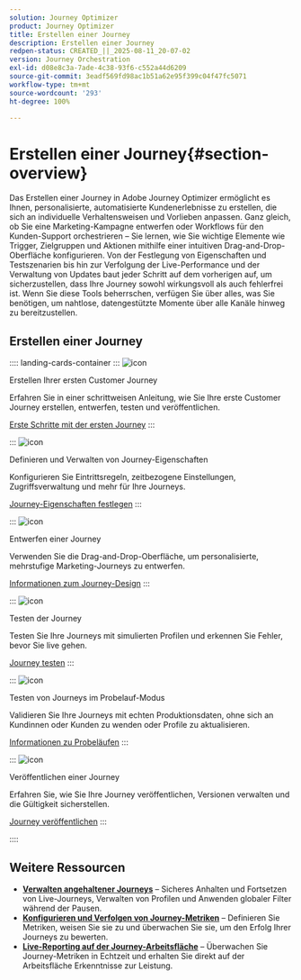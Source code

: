 ```yaml
---
solution: Journey Optimizer
product: Journey Optimizer
title: Erstellen einer Journey
description: Erstellen einer Journey
redpen-status: CREATED_||_2025-08-11_20-07-02
version: Journey Orchestration
exl-id: d08e8c3a-7ade-4c38-93f6-c552a44d6209
source-git-commit: 3eadf569fd98ac1b51a62e95f399c04f47fc5071
workflow-type: tm+mt
source-wordcount: '293'
ht-degree: 100%

---
```


# Erstellen einer Journey{#section-overview}

Das Erstellen einer Journey in Adobe Journey Optimizer ermöglicht es Ihnen, personalisierte, automatisierte Kundenerlebnisse zu erstellen, die sich an individuelle Verhaltensweisen und Vorlieben anpassen. Ganz gleich, ob Sie eine Marketing-Kampagne entwerfen oder Workflows für den Kunden-Support orchestrieren – Sie lernen, wie Sie wichtige Elemente wie Trigger, Zielgruppen und Aktionen mithilfe einer intuitiven Drag-and-Drop-Oberfläche konfigurieren. Von der Festlegung von Eigenschaften und Testszenarien bis hin zur Verfolgung der Live-Performance und der Verwaltung von Updates baut jeder Schritt auf dem vorherigen auf, um sicherzustellen, dass Ihre Journey sowohl wirkungsvoll als auch fehlerfrei ist. Wenn Sie diese Tools beherrschen, verfügen Sie über alles, was Sie benötigen, um nahtlose, datengestützte Momente über alle Kanäle hinweg zu bereitzustellen.

## Erstellen einer Journey

:::: landing-cards-container
:::
![icon](https://cdn.experienceleague.adobe.com/icons/circle-play.svg?lang=de)

Erstellen Ihrer ersten Customer Journey

Erfahren Sie in einer schrittweisen Anleitung, wie Sie Ihre erste Customer Journey erstellen, entwerfen, testen und veröffentlichen.

[Erste Schritte mit der ersten Journey](../using/building-journeys/journey-gs.md)
:::

:::
![icon](https://cdn.experienceleague.adobe.com/icons/gear.svg?lang=de)

Definieren und Verwalten von Journey-Eigenschaften

Konfigurieren Sie Eintrittsregeln, zeitbezogene Einstellungen, Zugriffsverwaltung und mehr für Ihre Journeys.

[Journey-Eigenschaften festlegen](../using/building-journeys/journey-properties.md)
:::

:::
![icon](https://cdn.experienceleague.adobe.com/icons/puzzle-piece.svg?lang=de)

Entwerfen einer Journey

Verwenden Sie die Drag-and-Drop-Oberfläche, um personalisierte, mehrstufige Marketing-Journeys zu entwerfen.

[Informationen zum Journey-Design](../using/building-journeys/using-the-journey-designer.md)
:::

:::
![icon](https://cdn.experienceleague.adobe.com/icons/list-check.svg?lang=de)

Testen der Journey

Testen Sie Ihre Journeys mit simulierten Profilen und erkennen Sie Fehler, bevor Sie live gehen.

[Journey testen](../using/building-journeys/testing-the-journey.md)
:::

:::
![icon](https://cdn.experienceleague.adobe.com/icons/screwdriver-wrench.svg?lang=de)

Testen von Journeys im Probelauf-Modus

Validieren Sie Ihre Journeys mit echten Produktionsdaten, ohne sich an Kundinnen oder Kunden zu wenden oder Profile zu aktualisieren.

[Informationen zu Probeläufen](../using/building-journeys/journey-dry-run.md)
:::

:::
![icon](https://cdn.experienceleague.adobe.com/icons/circle-play.svg?lang=de)

Veröffentlichen einer Journey

Erfahren Sie, wie Sie Ihre Journey veröffentlichen, Versionen verwalten und die Gültigkeit sicherstellen.

[Journey veröffentlichen](../using/building-journeys/publishing-the-journey.md)
:::

::::


## Weitere Ressourcen

- **[Verwalten angehaltener Journeys](../using/building-journeys/journey-pause.md)** – Sicheres Anhalten und Fortsetzen von Live-Journeys, Verwalten von Profilen und Anwenden globaler Filter während der Pausen.
- **[Konfigurieren und Verfolgen von Journey-Metriken](../using/building-journeys/success-metrics.md)** – Definieren Sie Metriken, weisen Sie sie zu und überwachen Sie sie, um den Erfolg Ihrer Journeys zu bewerten.
- **[Live-Reporting auf der Journey-Arbeitsfläche](../using/building-journeys/report-journey.md)** – Überwachen Sie Journey-Metriken in Echtzeit und erhalten Sie direkt auf der Arbeitsfläche Erkenntnisse zur Leistung.
